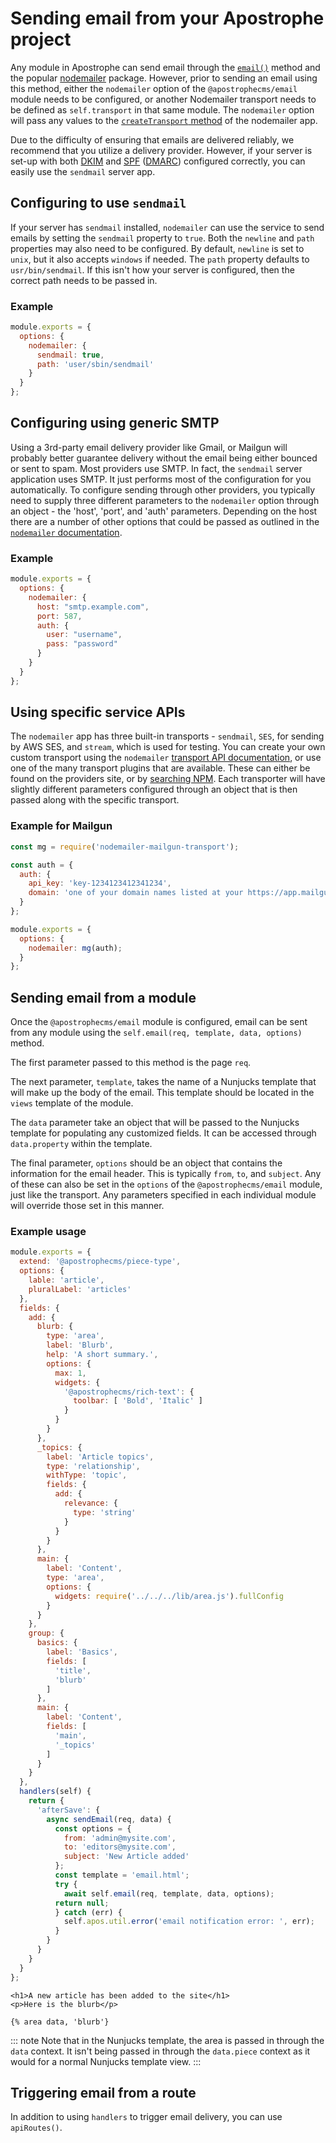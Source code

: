 # Sending email from your Apostrophe project

Any module in Apostrophe can send email through the [`email()`](/reference/modules/module.html#featured-methods) method and the popular [nodemailer](https://nodemailer.com/) package. However, prior to sending an email using this method, either the `nodemailer` option of the `@apostrophecms/email` module needs to be configured, or another Nodemailer transport needs to be defined as `self.transport` in that same module. The `nodemailer` option will pass any values to the [`createTransport` method](https://nodemailer.com/about/) of the nodemailer app.

Due to the difficulty of ensuring that emails are delivered reliably, we recommend that you utilize a delivery provider. However, if your server is set-up with both [DKIM](https://www.dkim.org/) and [SPF](https://en.wikipedia.org/wiki/Sender_Policy_Framework) ([DMARC](https://en.wikipedia.org/wiki/DMARC)) configured correctly, you can easily use the `sendmail` server app.

## Configuring to use `sendmail`

If your server has `sendmail` installed, `nodemailer` can use the service to send emails by setting the `sendmail` property to `true`. Both the `newline` and `path` properties may also need to be configured. By default, `newline` is set to `unix`, but it also accepts `windows` if needed. The `path` property defaults to `usr/bin/sendmail`. If this isn't how your server is configured, then the correct path needs to be passed in.

### Example

<AposCodeBlock>

```js
module.exports = {
  options: {
    nodemailer: {
      sendmail: true,
      path: 'user/sbin/sendmail'
    }
  }
};

```
<template v-slot:caption>
/modules/@apostrophecms/email
</template>

</AposCodeBlock>

## Configuring using generic SMTP

Using a 3rd-party email delivery provider like Gmail, or Mailgun will probably better guarantee delivery without the email being either bounced or sent to spam. Most providers use SMTP. In fact, the `sendmail` server application uses SMTP. It just performs most of the configuration for you automatically. To configure sending through other providers, you typically need to supply three different parameters to the `nodemailer` option through an object - the 'host', 'port', and 'auth' parameters. Depending on the host there are a number of other options that could be passed as outlined in the [`nodemailer` documentation](https://nodemailer.com/smtp/).

### Example

<AposCodeBlock>

```js
module.exports = {
  options: {
    nodemailer: {
      host: "smtp.example.com",
      port: 587,
      auth: {
        user: "username",
        pass: "password"
      }
    }
  }
};

```
<template v-slot:caption>
/modules/@apostrophecms/email
</template>

</AposCodeBlock>

## Using specific service APIs

The `nodemailer` app has three built-in transports - `sendmail`, `SES`, for sending by AWS SES, and `stream`, which is used for testing. You can create your own custom transport using the `nodemailer` [transport API documentation](https://nodemailer.com/plugins/create/#transports), or use one of the many transport plugins that are available. These can either be found on the providers site, or by [searching NPM](https://www.npmjs.com/search?q=nodemailer%20transport). Each transporter will have slightly different parameters configured through an object that is then passed along with the specific transport.

### Example for Mailgun

<AposCodeBlock>

```js
const mg = require('nodemailer-mailgun-transport');

const auth = {
  auth: {
    api_key: 'key-1234123412341234',
    domain: 'one of your domain names listed at your https://app.mailgun.com/app/sending/domains'
  }
};

module.exports = {
  options: {
    nodemailer: mg(auth);
  }
};

```
<template v-slot:caption>
/modules/@apostrophecms/email
</template>

</AposCodeBlock>

## Sending email from a module
Once the `@apostrophecms/email` module is configured, email can be sent from any module using the `self.email(req, template, data, options)` method.

The first parameter passed to this method is the page `req`.

The next parameter, `template`, takes the name of a Nunjucks template that will make up the body of the email. This template should be located in the `views` template of the module.

The `data` parameter take an object that will be passed to the Nunjucks template for populating any customized fields. It can be accessed through `data.property` within the template.

The final parameter, `options` should be an object that contains the information for the email header. This is typically `from`, `to`, and `subject`. Any of these can also be set in the `options` of the `@apostrophecms/email` module, just like the transport. Any parameters specified in each individual module will override those set in this manner.

### Example usage

<AposCodeBlock>

```js
module.exports = {
  extend: '@apostrophecms/piece-type',
  options: {
    lable: 'article',
    pluralLabel: 'articles'
  },
  fields: {
    add: {
      blurb: {
        type: 'area',
        label: 'Blurb',
        help: 'A short summary.',
        options: {
          max: 1,
          widgets: {
            '@apostrophecms/rich-text': {
              toolbar: [ 'Bold', 'Italic' ]
            }
          }
        }
      },
      _topics: {
        label: 'Article topics',
        type: 'relationship',
        withType: 'topic',
        fields: {
          add: {
            relevance: {
              type: 'string'
            }
          }
        }
      },
      main: {
        label: 'Content',
        type: 'area',
        options: {
          widgets: require('../../../lib/area.js').fullConfig
        }
      }
    },
    group: {
      basics: {
        label: 'Basics',
        fields: [
          'title',
          'blurb'
        ]
      },
      main: {
        label: 'Content',
        fields: [
          'main',
          '_topics'
        ]
      }
    }
  },
  handlers(self) {
    return {
      'afterSave': {
        async sendEmail(req, data) {
          const options = {
            from: 'admin@mysite.com',
            to: 'editors@mysite.com',
            subject: 'New Article added'
          };
          const template = 'email.html';
          try {
            await self.email(req, template, data, options);
          return null;
          } catch (err) {
            self.apos.util.error('email notification error: ', err);
          }
        }
      }
    }
  }
};
```

<template v-slot:caption>
/modules/article
</template>

</AposCodeBlock>


<AposCodeBlock>

```django
<h1>A new article has been added to the site</h1>
<p>Here is the blurb</p>

{% area data, 'blurb'}
```

<template v-slot:caption>
/modules/article/views/email.html
</template>

</AposCodeBlock>

::: note
Note that in the Nunjucks template, the area is passed in through the `data` context. It isn't being passed in through the `data.piece` context as it would for a normal Nunjucks template view.
:::

## Triggering email from a route

In addition to using `handlers` to trigger email delivery, you can use `apiRoutes()`. 




